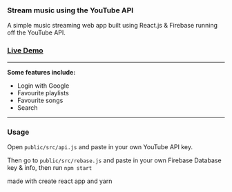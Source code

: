 
### Stream music using the YouTube API

A simple music streaming web app built using React.js & Firebase running off the YouTube API.

### [Live Demo](http://younoob.herokuapp.com/)

---
**Some features include:**
* Login with Google
* Favourite playlists
* Favourite songs
* Search
---
### Usage
Open `public/src/api.js` and paste in your own YouTube API key.

Then go to `public/src/rebase.js` and paste in your own Firebase Database key & info, then run `npm start`

made with create react app and yarn
